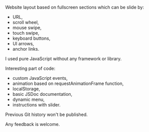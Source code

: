 Website layout based on fullscreen sections which can be slide by:
- URL,
- scroll wheel,
- mouse swipe,
- touch swipe,
- keyboard buttons,
- UI arrows,
- anchor links.

I used pure JavaScript without any framework or library.

Interesting part of code:
- custom JavaScript events,
- animation based on requestAnimationFrame function,
- localStorage,
- basic JSDoc documentation,
- dynamic menu,
- instructions with slider.

Previous Git history won't be published.

Any feedback is welcome.
